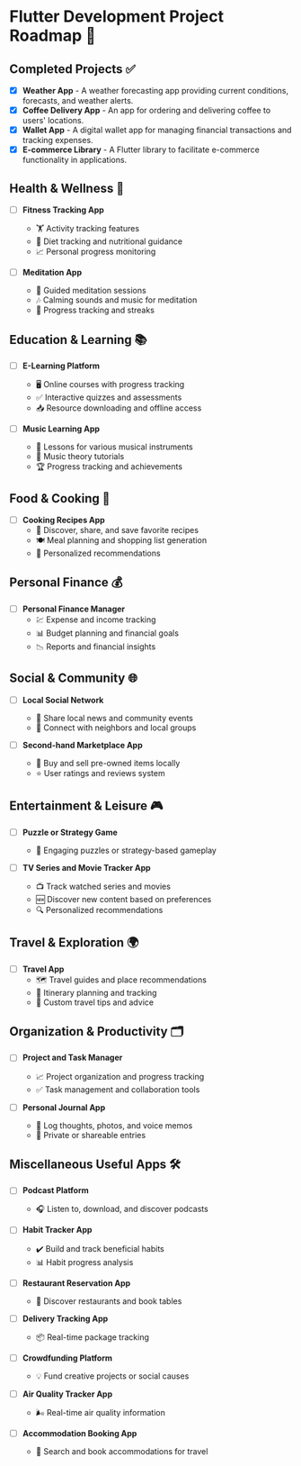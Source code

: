 # Flutter Development Project Roadmap 🚀

## Completed Projects ✅

- [x] **Weather App** - A weather forecasting app providing current conditions, forecasts, and weather alerts.
- [x] **Coffee Delivery App** - An app for ordering and delivering coffee to users' locations.
- [x] **Wallet App** - A digital wallet app for managing financial transactions and tracking expenses.
- [x] **E-commerce Library** - A Flutter library to facilitate e-commerce functionality in applications.

## Health & Wellness 🧘

- [ ] **Fitness Tracking App**
  - 🏋️ Activity tracking features
  - 🍎 Diet tracking and nutritional guidance
  - 📈 Personal progress monitoring

- [ ] **Meditation App**
  - 🧘 Guided meditation sessions
  - 🎶 Calming sounds and music for meditation
  - 🔄 Progress tracking and streaks

## Education & Learning 📚

- [ ] **E-Learning Platform**
  - 🖥️ Online courses with progress tracking
  - ✅ Interactive quizzes and assessments
  - 📥 Resource downloading and offline access

- [ ] **Music Learning App**
  - 🎹 Lessons for various musical instruments
  - 🎼 Music theory tutorials
  - 🏆 Progress tracking and achievements

## Food & Cooking 🍳

- [ ] **Cooking Recipes App**
  - 📖 Discover, share, and save favorite recipes
  - 🍽️ Meal planning and shopping list generation
  - 🌟 Personalized recommendations

## Personal Finance 💰

- [ ] **Personal Finance Manager**
  - 💹 Expense and income tracking
  - 📊 Budget planning and financial goals
  - 📉 Reports and financial insights

## Social & Community 🌐

- [ ] **Local Social Network**
  - 📢 Share local news and community events
  - 🤝 Connect with neighbors and local groups

- [ ] **Second-hand Marketplace App**
  - 🔄 Buy and sell pre-owned items locally
  - ⭐ User ratings and reviews system

## Entertainment & Leisure 🎮

- [ ] **Puzzle or Strategy Game**
  - 🧩 Engaging puzzles or strategy-based gameplay

- [ ] **TV Series and Movie Tracker App**
  - 📺 Track watched series and movies
  - 🆕 Discover new content based on preferences
  - 🔍 Personalized recommendations

## Travel & Exploration 🌍

- [ ] **Travel App**
  - 🗺️ Travel guides and place recommendations
  - 🧳 Itinerary planning and tracking
  - 🌟 Custom travel tips and advice

## Organization & Productivity 🗂️

- [ ] **Project and Task Manager**
  - 📈 Project organization and progress tracking
  - ✅ Task management and collaboration tools

- [ ] **Personal Journal App**
  - 📔 Log thoughts, photos, and voice memos
  - 🔐 Private or shareable entries

## Miscellaneous Useful Apps 🛠️

- [ ] **Podcast Platform**
  - 🎧 Listen to, download, and discover podcasts

- [ ] **Habit Tracker App**
  - ✔️ Build and track beneficial habits
  - 📊 Habit progress analysis

- [ ] **Restaurant Reservation App**
  - 🍴 Discover restaurants and book tables

- [ ] **Delivery Tracking App**
  - 📦 Real-time package tracking

- [ ] **Crowdfunding Platform**
  - 💡 Fund creative projects or social causes

- [ ] **Air Quality Tracker App**
  - 🌬️ Real-time air quality information

- [ ] **Accommodation Booking App**
  - 🏨 Search and book accommodations for travel
